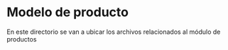 # Modelo de producto
En este directorio se van a ubicar los archivos relacionados al módulo de productos